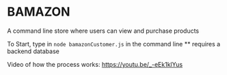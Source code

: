 # BAMAZON

A command line store where users can view and purchase products

To Start, type in `node bamazonCustomer.js` in the command line
\*\* requires a backend database

Video of how the process works: https://youtu.be/_-eEk1klYus
